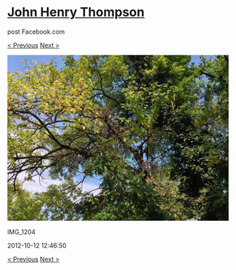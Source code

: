 # [John Henry Thompson](../README.md)
post Facebook.com

[< Previous](2012-10-12-3.md) [Next >](2012-04-01-1.md)

[![](../media/2012-10-12/Strange-Plant-IMG_1204.jpg)](../README.md)

IMG_1204

2012-10-12 12:46:50

[< Previous](2012-10-12-3.md) [Next >](2012-04-01-1.md)